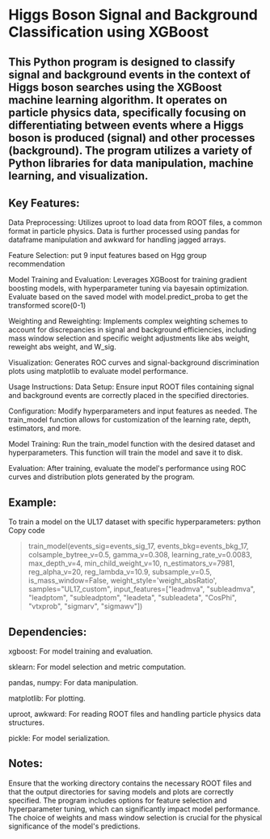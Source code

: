 # Higgs Boson Signal and Background Classification using XGBoost
## This Python program is designed to classify signal and background events in the context of Higgs boson searches using the XGBoost machine learning algorithm. It operates on particle physics data, specifically focusing on differentiating between events where a Higgs boson is produced (signal) and other processes (background). The program utilizes a variety of Python libraries for data manipulation, machine learning, and visualization.

## Key Features:
Data Preprocessing: Utilizes uproot to load data from ROOT files, a common format in particle physics. Data is further processed using pandas for dataframe manipulation and awkward for handling jagged arrays.

Feature Selection: put 9 input features based on Hgg group recommendation

Model Training and Evaluation: Leverages XGBoost for training gradient boosting models, with hyperparameter tuning via bayesain optimization. Evaluate based on the saved model with model.predict_proba to get the transformed score(0-1)

Weighting and Reweighting: Implements complex weighting schemes to account for discrepancies in signal and background efficiencies, including mass window selection and specific weight adjustments like abs weight, reweight abs weight, and W_sig.

Visualization: Generates ROC curves and signal-background discrimination plots using matplotlib to evaluate model performance.

Usage Instructions:
Data Setup: Ensure input ROOT files containing signal and background events are correctly placed in the specified directories.

Configuration: Modify hyperparameters and input features as needed. The train_model function allows for customization of the learning rate, depth, estimators, and more.

Model Training: Run the train_model function with the desired dataset and hyperparameters. This function will train the model and save it to disk.

Evaluation: After training, evaluate the model's performance using ROC curves and distribution plots generated by the program.
## Example:
To train a model on the UL17 dataset with specific hyperparameters:
 python
Copy code
> train_model(events_sig=events_sig_17, events_bkg=events_bkg_17, colsample_bytree_v=0.5, gamma_v=0.308, learning_rate_v=0.0083, max_depth_v=4, min_child_weight_v=10, n_estimators_v=7981, reg_alpha_v=20, reg_lambda_v=10.9, subsample_v=0.5, is_mass_window=False, weight_style='weight_absRatio', samples="UL17_custom", input_features=["leadmva", "subleadmva", "leadptom", "subleadptom", "leadeta", "subleadeta", "CosPhi", "vtxprob", "sigmarv", "sigmawv"]) 


## Dependencies:
xgboost: For model training and evaluation.

sklearn: For model selection and metric computation.

pandas, numpy: For data manipulation.

matplotlib: For plotting.

uproot, awkward: For reading ROOT files and handling particle physics data structures.

pickle: For model serialization.

## Notes:
Ensure that the working directory contains the necessary ROOT files and that the output directories for saving models and plots are correctly specified.
The program includes options for feature selection and hyperparameter tuning, which can significantly impact model performance.
The choice of weights and mass window selection is crucial for the physical significance of the model's predictions.